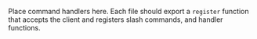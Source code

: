 Place command handlers here. Each file should export a `register` function that accepts the client and registers slash commands, and handler functions.
